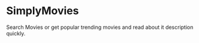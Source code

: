 # SimplyMovies

Search Movies or get popular trending movies and read about it description quickly.
